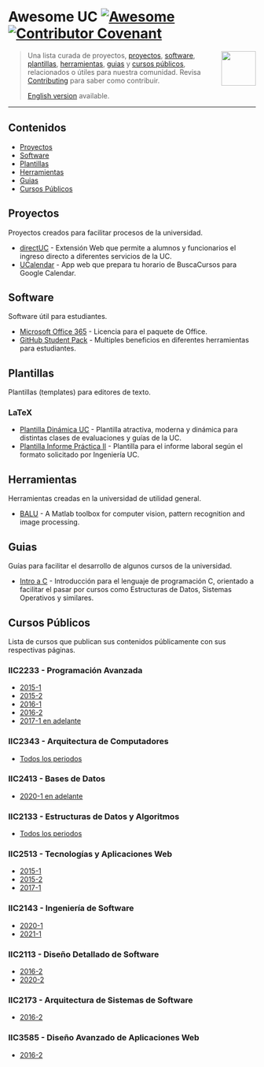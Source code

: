 <!--lint disable awesome-toc-->
<!--lint disable double-link-->
# Awesome UC [![Awesome](https://awesome.re/badge.svg)](https://awesome.re) [![Contributor Covenant](https://img.shields.io/badge/Contributor%20Covenant-v2.0%20adopted-ff69b4.svg)](code-of-conduct.md)

[<img src="./media/logo.png" align="right" width="70">](#contenidos)
> Una lista curada de proyectos, [proyectos](#proyectos), [software](#software), [plantillas](#plantillas), [herramientas](#herramientas), [guias](#guias) y [cursos públicos](#cursos), relacionados o útiles para nuestra comunidad.
> Revisa [Contributing](contributing.md) para saber como contribuir.
>
> [English version](readme-en.md) available.

---

<!--lint disable awesome-list-item-->
## Contenidos

- [Proyectos](#proyectos)
- [Software](#software)
- [Plantillas](#plantillas)
- [Herramientas](#herramientas)
- [Guias](#guias)
- [Cursos Públicos](#cursos-públicos)
<!--lint enable awesome-list-item-->

## Proyectos

Proyectos creados para facilitar procesos de la universidad.

- [directUC](https://github.com/wachunei/directUC) - Extensión Web que permite a alumnos y funcionarios el ingreso directo a diferentes servicios de la UC.
- [UCalendar](https://github.com/open-source-uc/ucalendar) - App web que prepara tu horario de BuscaCursos para Google Calendar.

## Software

Software útil para estudiantes.

- [Microsoft Office 365](https://www.microsoft.com/es-xl/education/products/office) - Licencia para el paquete de Office.
- [GitHub Student Pack](https://education.github.com/pack) - Multiples beneficios en diferentes herramientas para estudiantes.

## Plantillas

Plantillas (templates) para editores de texto.

### LaTeX

- [Plantilla Dinámica UC](https://github.com/open-source-uc/plantilla-uc) - Plantilla atractiva, moderna y dinámica para distintas clases de evaluaciones y guías de la UC.
- [Plantilla Informe Práctica II](https://github.com/open-source-uc/ing2001) - Plantilla para el informe laboral según el formato solicitado por Ingeniería UC.

## Herramientas

Herramientas creadas en la universidad de utilidad general.

- [BALU](https://github.com/domingomery/Balu) - A Matlab toolbox for computer vision, pattern recognition and image processing.

## Guias

Guías para facilitar el desarrollo de algunos cursos de la universidad.

- [Intro a C](https://github.com/DCCentral-de-Apuntes/intro-C) - Introducción para el lenguaje de programación C, orientado a facilitar el pasar por cursos como Estructuras de Datos, Sistemas Operativos y similares.

## Cursos Públicos

Lista de cursos que publican sus contenidos públicamente con sus respectivas páginas.

### IIC2233 - Programación Avanzada
- [2015-1](https://github.com/IIC2233-2015-1)
- [2015-2](https://github.com/IIC2233-2015-2)
- [2016-1](https://github.com/IIC2233-2016-1)
- [2016-2](https://github.com/IIC2233-2016-02)
- [2017-1 en adelante](https://github.com/IIC2233)

### IIC2343 - Arquitectura de Computadores
- [Todos los periodos](https://github.com/IIC2343)

### IIC2413 - Bases de Datos
- [2020-1 en adelante](https://github.com/IIC2413)

### IIC2133 - Estructuras de Datos y Algoritmos
- [Todos los periodos](https://github.com/IIC2133-PUC/)

### IIC2513 - Tecnologías y Aplicaciones Web
- [2015-1](https://github.com/IIC2513-2015-1)
- [2015-2](https://github.com/IIC2513-2015-2)
- [2017-1](https://github.com/IIC2513-2017-1)

### IIC2143 - Ingeniería de Software
- [2020-1](https://github.com/IIC2143-2020-2)
- [2021-1](https://github.com/IIC2143-2021-1)

### IIC2113 - Diseño Detallado de Software
- [2016-2](https://github.com/IIC2113-2016-2)
- [2020-2](https://github.com/IIC2113-2020-2)

### IIC2173 - Arquitectura de Sistemas de Software
- [2016-2](https://github.com/IIC2173-2016-2)

### IIC3585 - Diseño Avanzado de Aplicaciones Web
- [2016-2](https://github.com/IIC3585-2016-2)
